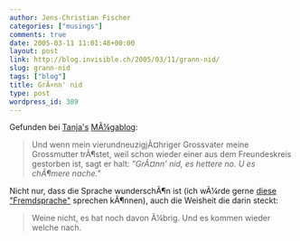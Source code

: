 ```yaml
---
author: Jens-Christian Fischer
categories: ["musings"]
comments: true
date: 2005-03-11 11:01:48+00:00
layout: post
link: http://blog.invisible.ch/2005/03/11/grann-nid/
slug: grann-nid
tags: ["blog"]
title: GrÃ¤nn' nid
type: post
wordpress_id: 389
---
```


Gefunden bei [Tanja's][1] [MÃ¼gablog][2]:

> Und wenn mein vierundneuzigjÃ¤hriger Grossvater meine Grossmutter trÃ¶stet, weil schon wieder einer aus dem Freundeskreis gestorben ist, sagt er halt: _"GrÃ¤nn' nid, es hettere no. U es chÃ¶mere nache."_

Nicht nur, dass die Sprache wunderschÃ¶n ist (ich wÃ¼rde gerne [diese "Fremdsprache"][3] sprechen kÃ¶nnen), auch die Weisheit die darin steckt:

> Weine nicht, es hat noch davon Ã¼brig. Und es kommen wieder welche nach.

[1]: http://www.nja.ch
[2]: http://www.muenstergass.ch/blog/index.php?p=311
[3]: http://blog.invisible.ch/archives/000307.html
